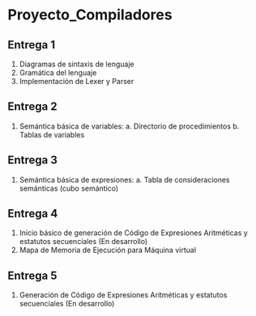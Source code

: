 # Proyecto_Compiladores
## Entrega 1
1. Diagramas de sintaxis de lenguaje
2. Gramática del lenguaje
3. Implementación de Lexer y Parser

## Entrega 2
1. Semántica básica de variables:
    a. Directorio de procedimientos
    b. Tablas de variables

## Entrega 3
1. Semántica básica de expresiones:
    a. Tabla de consideraciones semánticas (cubo semántico)

## Entrega 4
1. Inicio básico de generación de Código de Expresiones Aritméticas y estatutos secuenciales (En desarrollo)
2. Mapa de Memoria de Ejecución para Máquina virtual

## Entrega 5
1. Generación de Código de Expresiones Aritméticas y estatutos secuenciales (En desarrollo)
